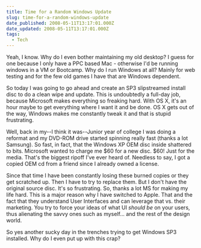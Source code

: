 ```yaml
---
title: Time for a Random Windows Update
slug: time-for-a-random-windows-update
date_published: 2008-05-11T13:17:01.000Z
date_updated: 2008-05-11T13:17:01.000Z
tags:
  - Tech
---
```


Yeah, I know. Why do I even bother maintaining my old desktop? I guess for one because I only have a PPC based Mac - otherwise I'd be running windows in a VM or Bootcamp. Why do I run Windows at all? Mainly for web testing and for the few old games I have that are Windows dependent.

So today I was going to go ahead and create an SP3 slipstreamed install disc to do a clean wipe and update. This is undoubtedly a full-day job, because Microsoft makes everything so freaking hard. With OS X, it's an hour maybe to get everything where I want it and be done. OS X gets out of the way, Windows makes me constantly tweak it and that is stupid frustrating.

Well, back in my--I think it was--Junior year of college I was doing a reformat and my DVD-ROM drive started spinning really fast (thanks a lot Samsung). So fast, in fact, that the Windows XP OEM disc inside shattered to bits. Microsoft wanted to charge me $60 for a new disc. $60! Just for the media. That's the biggest ripoff I've ever heard of. Needless to say, I got a copied OEM cd from a friend since I already owned a license.

Since that time I have been constantly losing these burned copies or they get scratched up. Then I have to try to replace them. But I don't have the original source disc. It's so frustrating. So, thanks a lot MS for making my life hard. This is a major reason why I have switched to Apple. That and the fact that they understand User Interfaces and can leverage that vs. their marketing. You try to force your ideas of what UI *should be* on your users, thus alienating the savvy ones such as myself... and the rest of the design world.

So yes another sucky day in the trenches trying to get Windows SP3 installed. Why do I even put up with this crap?
